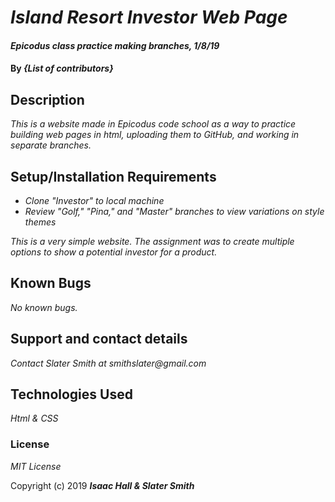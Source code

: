 # _Island Resort Investor Web Page_

#### _Epicodus class practice making branches, 1/8/19_

#### By _**{List of contributors}**_

## Description

_This is a website made in Epicodus code school as a way to practice building web pages in html, uploading them to GitHub, and working in separate branches._

## Setup/Installation Requirements

* _Clone "Investor" to local machine_
* _Review "Golf," "Pina," and "Master" branches to view variations on style themes_

_This is a very simple website. The assignment was to create multiple options to show a potential investor for a product._

## Known Bugs

_No known bugs._

## Support and contact details

_Contact Slater Smith at smithslater@gmail.com_

## Technologies Used

_Html & CSS_

### License

*MIT License*

Copyright (c) 2019 **_Isaac Hall & Slater Smith_**
